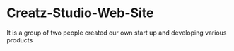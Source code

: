 # Creatz-Studio-Web-Site
It is a group of two people created our own start up and developing various products
